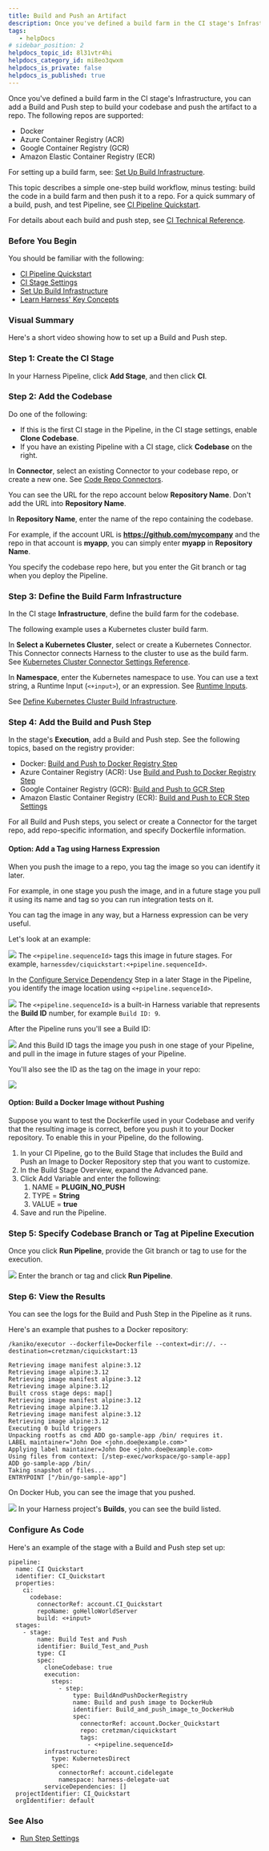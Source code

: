 ```yaml
---
title: Build and Push an Artifact
description: Once you've defined a build farm in the CI stage's Infrastructure, you can add a Build and Push step to build your codebase and push the artifact to a repo. The following repos are supported --  Docker.…
tags: 
   - helpDocs
# sidebar_position: 2
helpdocs_topic_id: 8l31vtr4hi
helpdocs_category_id: mi8eo3qwxm
helpdocs_is_private: false
helpdocs_is_published: true
---
```


Once you've defined a build farm in the CI stage's Infrastructure, you can add a Build and Push step to build your codebase and push the artifact to a repo. The following repos are supported:


* Docker
* Azure Container Registry (ACR)
* Google Container Registry (GCR)
* Amazon Elastic Container Registry (ECR)


For setting up a build farm, see: [Set Up Build Infrastructure](/category/rg8mrhqm95-set-up-build-infrastructure).


This topic describes a simple one-step build workflow, minus testing: build the code in a build farm and then push it to a repo. For a quick summary of a build, push, and test Pipeline, see [CI Pipeline Quickstart](/article/x0d77ktjw8-ci-pipeline-quickstart).


For details about each build and push step, see [CI Technical Reference](/category/4xo13zdnfx-ci-technical-reference).


### Before You Begin


You should be familiar with the following:


* [CI Pipeline Quickstart](/article/x0d77ktjw8-ci-pipeline-quickstart)
* [CI Stage Settings](/article/yn4x8vzw3q-ci-stage-settings)
* [Set Up Build Infrastructure](/category/rg8mrhqm95-set-up-build-infrastructure)
* [Learn Harness' Key Concepts](/article/hv2758ro4e-learn-harness-key-concepts)


### Visual Summary


Here's a short video showing how to set up a Build and Push step.




### Step 1: Create the CI Stage


In your Harness Pipeline, click **Add Stage**, and then click **CI**.


### Step 2: Add the Codebase


Do one of the following:


* If this is the first CI stage in the Pipeline, in the CI stage settings, enable **Clone Codebase**.
* If you have an existing Pipeline with a CI stage, click **Codebase** on the right.


In **Connector**, select an existing Connector to your codebase repo, or create a new one. See [Code Repo Connectors](/category/xyexvcc206-ref-source-repo-provider).


You can see the URL for the repo account below **Repository Name**. Don't add the URL into **Repository Name**.


In **Repository Name**, enter the name of the repo containing the codebase.


For example, if the account URL is **https://github.com/mycompany** and the repo in that account is **myapp**, you can simply enter **myapp** in **Repository Name**.


You specify the codebase repo here, but you enter the Git branch or tag when you deploy the Pipeline.


### Step 3: Define the Build Farm Infrastructure


In the CI stage **Infrastructure**, define the build farm for the codebase.


The following example uses a Kubernetes cluster build farm.


In **Select a Kubernetes Cluster**, select or create a Kubernetes Connector. This Connector connects Harness to the cluster to use as the build farm. See [Kubernetes Cluster Connector Settings Reference](/article/sjjik49xww-kubernetes-cluster-connector-settings-reference).


In **Namespace**, enter the Kubernetes namespace to use. You can use a text string, a Runtime Input (`<+input>`), or an expression. See [Runtime Inputs](/article/f6yobn7iq0-runtime-inputs).


See [Define Kubernetes Cluster Build Infrastructure](https://docs.harness.io/article/ia5dwx5ya8).


### Step 4: Add the Build and Push Step


In the stage's **Execution**, add a Build and Push step. See the following topics, based on the registry provider:


* Docker: [Build and Push to Docker Registry Step](/article/q6fr5bj63w-build-and-push-to-docker-hub-step-settings)
* Azure Container Registry (ACR): Use [Build and Push to Docker Registry Step](/article/q6fr5bj63w-build-and-push-to-docker-hub-step-settings)
* Google Container Registry (GCR): [Build and Push to GCR Step](/article/66ykcm0sf0-build-and-push-to-gcr-step-settings)
* Amazon Elastic Container Registry (ECR): [Build and Push to ECR Step Settings](/article/aiqbxaef15-build-and-push-to-ecr-step-settings)


For all Build and Push steps, you select or create a Connector for the target repo, add repo-specific information, and specify Dockerfile information.


#### Option: Add a Tag using Harness Expression


When you push the image to a repo, you tag the image so you can identify it later.


For example, in one stage you push the image, and in a future stage you pull it using its name and tag so you can run integration tests on it.


You can tag the image in any way, but a Harness expression can be very useful.


Let's look at an example:


![](https://files.helpdocs.io/i5nl071jo5/articles/8l31vtr4hi/1613427471797/image.png)
The `<+pipeline.sequenceId>` tags this image in future stages. For example, `harnessdev/ciquickstart:<+pipeline.sequenceId>`.


In the [Configure Service Dependency](/article/vo4sjbd09g-configure-service-dependency-step-settings) Step in a later Stage in the Pipeline, you identify the image location using `<+pipeline.sequenceId>`.



![](https://files.helpdocs.io/i5nl071jo5/articles/8l31vtr4hi/1613427622397/image.png)
The `<+pipeline.sequenceId>` is a built-in Harness variable that represents the **Build ID** number, for example `Build ID: 9`.


After the Pipeline runs you'll see a Build ID:


[![](https://files.helpdocs.io/i5nl071jo5/articles/x0d77ktjw8/1611614713927/image.png)](https://files.helpdocs.io/i5nl071jo5/articles/x0d77ktjw8/1611614713927/image.png)
And this Build ID tags the image you push in one stage of your Pipeline, and pull in the image in future stages of your Pipeline.


You'll also see the ID as the tag on the image in your repo:



![](https://files.helpdocs.io/i5nl071jo5/articles/8l31vtr4hi/1613430740639/image.png)

#### Option: Build a Docker Image without Pushing


Suppose you want to test the Dockerfile used in your Codebase and verify that the resulting image is correct, before you push it to your Docker repository. To enable this in your Pipeline, do the following.


1. In your CI Pipeline, go to the Build Stage that includes the Build and Push an Image to Docker Repository step that you want to customize.
2. In the Build Stage Overview, expand the Advanced pane.
3. Click Add Variable and enter the following:
	1. NAME = **PLUGIN\_NO\_PUSH**
	2. TYPE = **String**
	3. VALUE = **true**
4. Save and run the Pipeline.


### Step 5: Specify Codebase Branch or Tag at Pipeline Execution


Once you click **Run Pipeline**, provide the Git branch or tag to use for the execution.


![](https://files.helpdocs.io/i5nl071jo5/articles/8l31vtr4hi/1613428672695/image.png)
Enter the branch or tag and click **Run Pipeline**.


### Step 6: View the Results


You can see the logs for the Build and Push Step in the Pipeline as it runs.


Here's an example that pushes to a Docker repository:


```
/kaniko/executor --dockerfile=Dockerfile --context=dir://. --destination=cretzman/ciquickstart:13  
  
Retrieving image manifest alpine:3.12          
Retrieving image alpine:3.12                   
Retrieving image manifest alpine:3.12          
Retrieving image alpine:3.12                   
Built cross stage deps: map[]                  
Retrieving image manifest alpine:3.12          
Retrieving image alpine:3.12                   
Retrieving image manifest alpine:3.12          
Retrieving image alpine:3.12                   
Executing 0 build triggers                     
Unpacking rootfs as cmd ADD go-sample-app /bin/ requires it.   
LABEL maintainer="John Doe <john.doe@example.com>"   
Applying label maintainer=John Doe <john.doe@example.com>   
Using files from context: [/step-exec/workspace/go-sample-app]   
ADD go-sample-app /bin/               
Taking snapshot of files...                    
ENTRYPOINT ["/bin/go-sample-app"]
```


On Docker Hub, you can see the image that you pushed.



![](https://files.helpdocs.io/i5nl071jo5/articles/8l31vtr4hi/1613430600476/image.png)
In your Harness project's **Builds**, you can see the build listed.


### Configure As Code


Here's an example of the stage with a Build and Push step set up:


```
pipeline:  
  name: CI Quickstart  
  identifier: CI_Quickstart  
  properties:  
    ci:  
      codebase:  
        connectorRef: account.CI_Quickstart  
        repoName: goHelloWorldServer  
        build: <+input>  
  stages:  
    - stage:  
        name: Build Test and Push  
        identifier: Build_Test_and_Push  
        type: CI  
        spec:  
          cloneCodebase: true  
          execution:  
            steps:  
              - step:  
                  type: BuildAndPushDockerRegistry  
                  name: Build and push image to DockerHub  
                  identifier: Build_and_push_image_to_DockerHub  
                  spec:  
                    connectorRef: account.Docker_Quickstart  
                    repo: cretzman/ciquickstart  
                    tags:  
                      - <+pipeline.sequenceId>  
          infrastructure:  
            type: KubernetesDirect  
            spec:  
              connectorRef: account.cidelegate  
              namespace: harness-delegate-uat  
          serviceDependencies: []  
  projectIdentifier: CI_Quickstart  
  orgIdentifier: default  

```


### See Also


* [Run Step Settings](/article/1i1ttvftm4-run-step-settings)


